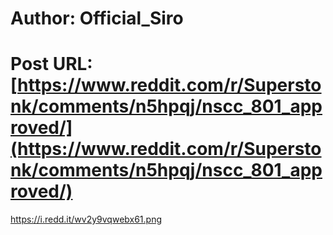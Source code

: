 # Author: Official_Siro
# Post URL: [https://www.reddit.com/r/Superstonk/comments/n5hpqj/nscc_801_approved/](https://www.reddit.com/r/Superstonk/comments/n5hpqj/nscc_801_approved/)


https://i.redd.it/wv2y9vqwebx61.png